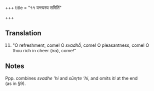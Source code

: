 +++
title = "११ यन्त्यस्य समितिं"

+++
## Translation
11. "O refreshment, come! O *svadhā́*, come! O pleasantness, come! O  
thou rich in cheer (*írā*), come!"

## Notes
Ppp. combines *svadhe ’hi* and *sūnṛte ’hi*, and omits *iti* at the end  
(as in §9).
